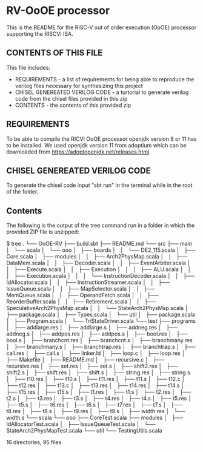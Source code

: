 # RV-OoOE processor
This is the README for the RISC-V out of order execution (OoOE) processor supporting the RISCVI ISA. 

## CONTENTS OF THIS FILE
This file includes:
- REQUIREMENTS - a list of requirements for being able to reproduce the verilog files necessary for synthesizing this project
- CHISEL GENEREATED VERILOG CODE - a turtorial to generate verilog code from the chisel files provided in this zip
- CONTENTS - the contents of this provided zip

## REQUIREMENTS
To be able to compile the RICVI OoOE processor openjdk version 8 or 11 has to be installed. We used openjdk version 11 from adoptium which can be downloaded from https://adoptopenjdk.net/releases.html.
 
## CHISEL GENEREATED VERILOG CODE
To generate the chisel code input "sbt run" in the terminal while in the root of the folder.

## Contents
The following is the output of the tree command run in a folder in which the provided ZIP file is unzipped:

$ tree
.
└── OoOE-RV
    ├── build.sbt
    ├── README.md
    └── src
        ├── main
        │   └── scala
        │       └── ooo
        │           ├── boards
        │           │   └── DE2_115.scala
        │           ├── Core.scala
        │           ├── modules
        │           │   ├── Arch2PhysMap.scala
        │           │   ├── DataMem.scala
        │           │   ├── Decoder.scala
        │           │   ├── EventArbiter.scala
        │           │   ├── Execute.scala
        │           │   ├── Execution
        │           │   │   ├── ALU.scala
        │           │   │   ├── Execution.scala
        │           │   │   └── InstructionDecoder.scala
        │           │   ├── IdAllocator.scala
        │           │   ├── InstructionStreamer.scala
        │           │   ├── IssueQueue.scala
        │           │   ├── MapSelector.scala
        │           │   ├── MemQueue.scala
        │           │   ├── OperandFetch.scala
        │           │   ├── ReorderBuffer.scala
        │           │   ├── Retirement.scala
        │           │   ├── SpeculativeArch2PhysMap.scala
        │           │   └── StateArch2PhysMap.scala
        │           ├── package.scala
        │           ├── Types.scala
        │           └── util
        │               ├── package.scala
        │               ├── Program.scala
        │               └── TriStateDriver.scala
        └── test
            ├── programs
            │   ├── addlarge.res
            │   ├── addlarge.s
            │   ├── addneg.res
            │   ├── addneg.s
            │   ├── addpos.res
            │   ├── addpos.s
            │   ├── bool.res
            │   ├── bool.s
            │   ├── branchcnt.res
            │   ├── branchcnt.s
            │   ├── branchmany.res
            │   ├── branchmany.s
            │   ├── branchtrap.res
            │   ├── branchtrap.s
            │   ├── call.res
            │   ├── call.s
            │   ├── linker.ld
            │   ├── loop.c
            │   ├── loop.res
            │   ├── Makefile
            │   ├── README.md
            │   ├── recursive.c
            │   ├── recursive.res
            │   ├── set.res
            │   ├── set.s
            │   ├── shift2.res
            │   ├── shift2.s
            │   ├── shift.res
            │   ├── shift.s
            │   ├── string.res
            │   ├── string.s
            │   ├── t10.res
            │   ├── t10.s
            │   ├── t11.res
            │   ├── t11.s
            │   ├── t12.c
            │   ├── t12.res
            │   ├── t13.c
            │   ├── t13.res
            │   ├── t14.res
            │   ├── t14.s
            │   ├── t15.res
            │   ├── t15.s
            │   ├── t1.res
            │   ├── t1.s
            │   ├── t2.res
            │   ├── t2.s
            │   ├── t3.res
            │   ├── t3.s
            │   ├── t4.res
            │   ├── t4.s
            │   ├── t5.res
            │   ├── t5.s
            │   ├── t6.res
            │   ├── t6.s
            │   ├── t7.res
            │   ├── t7.s
            │   ├── t8.res
            │   ├── t8.s
            │   ├── t9.res
            │   ├── t9.s
            │   ├── width.res
            │   └── width.s
            └── scala
                └── ooo
                    ├── CoreTest.scala
                    ├── modules
                    │   ├── IdAllocatorTest.scala
                    │   ├── IssueQueueTest.scala
                    │   └── StateArch2PhysMapTest.scala
                    └── util
                        └── TestingUtils.scala

16 directories, 95 files
